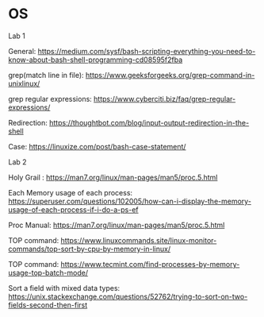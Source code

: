 # OS
Lab 1

General: https://medium.com/sysf/bash-scripting-everything-you-need-to-know-about-bash-shell-programming-cd08595f2fba

grep(match line in file): https://www.geeksforgeeks.org/grep-command-in-unixlinux/ 

grep regular expressions: https://www.cyberciti.biz/faq/grep-regular-expressions/

Redirection: https://thoughtbot.com/blog/input-output-redirection-in-the-shell

Case: https://linuxize.com/post/bash-case-statement/

Lab 2

Holy Grail : https://man7.org/linux/man-pages/man5/proc.5.html

Each Memory usage of each process: https://superuser.com/questions/102005/how-can-i-display-the-memory-usage-of-each-process-if-i-do-a-ps-ef

Proc Manual: https://man7.org/linux/man-pages/man5/proc.5.html

TOP command: https://www.linuxcommands.site/linux-monitor-commands/top-sort-by-cpu-by-memory-in-linux/

TOP command: https://www.tecmint.com/find-processes-by-memory-usage-top-batch-mode/

Sort a field with mixed data types: https://unix.stackexchange.com/questions/52762/trying-to-sort-on-two-fields-second-then-first
